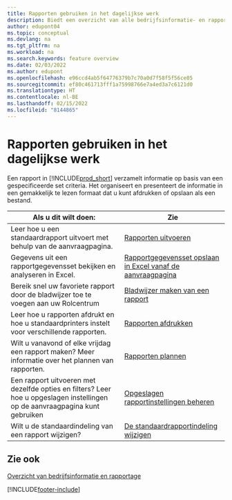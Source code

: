 ```yaml
---
title: Rapporten gebruiken in het dagelijkse werk
description: Biedt een overzicht van alle bedrijfsinformatie- en rapportagefuncties die worden ondersteund in het Business Central-product.
author: edupont04
ms.topic: conceptual
ms.devlang: na
ms.tgt_pltfrm: na
ms.workload: na
ms.search.keywords: feature overview
ms.date: 02/03/2022
ms.author: edupont
ms.openlocfilehash: e96ccd4ab5f64776379b7c70a0d7f58f5f56ce05
ms.sourcegitcommit: ef80c461713fff1a75998766e7a4ed3a7c6121d0
ms.translationtype: HT
ms.contentlocale: nl-BE
ms.lasthandoff: 02/15/2022
ms.locfileid: "8144865"
---
```

# <a name="use-reports-in-daily-work"></a>Rapporten gebruiken in het dagelijkse werk

Een rapport in [!INCLUDE[prod_short](includes/prod_short.md)] verzamelt informatie op basis van een gespecificeerde set criteria. Het organiseert en presenteert de informatie in een gemakkelijk te lezen formaat dat u kunt afdrukken of opslaan als een bestand.  

| Als u dit wilt doen: | Zie |
| --- | --- |
| Leer hoe u een standaardrapport uitvoert met behulp van de aanvraagpagina. | [Rapporten uitvoeren](ui-work-report.md) |
| Gegevens uit een rapportgegevensset bekijken en analyseren in Excel. | [Rapportgegevensset opslaan in Excel vanaf de aanvraagpagina](/dynamics365-release-plan/2021wave1/smb/dynamics365-business-central/save-report-dataset-excel-request-page) |
| Bereik snel uw favoriete rapport door de bladwijzer toe te voegen aan uw Rolcentrum | [Bladwijzer maken van een rapport](ui-bookmarks.md) |
| Leer hoe u rapporten afdrukt en hoe u standaardprinters instelt voor verschillende rapporten. | [Rapporten afdrukken](ui-specify-printer-selection-reports.md#default) |
| Wilt u vanavond of elke vrijdag een rapport maken? Meer informatie over het plannen van rapporten. | [Rapporten plannen](ui-work-report.md#ScheduleReport) |
| Een rapport uitvoeren met dezelfde opties en filters? Leer hoe u opgeslagen instellingen op de aanvraagpagina kunt gebruiken | [Opgeslagen rapportinstellingen beheren](reports-saving-reusing-settings.md)|
| Wilt u de standaardindeling van een rapport wijzigen? | [De standaardrapportindeling wijzigen](ui-how-change-layout-currently-used-report.md) |

## <a name="see-also"></a>Zie ook

[Overzicht van bedrijfsinformatie en rapportage](ui-work-report.md)


[!INCLUDE[footer-include](includes/footer-banner.md)]